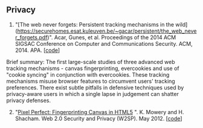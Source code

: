 ## Privacy

1. "[The web never forgets: Persistent tracking mechanisms in the wild]
(https://securehomes.esat.kuleuven.be/~gacar/persistent/the_web_never_forgets.pdf)". Acar, Gunes, et al. 
Proceedings of the 2014 ACM SIGSAC Conference on Computer and Communications Security. ACM, 2014.
APA. [[code](https://github.com/citp/TheWebNeverForgets)]

Brief summary:
The first large-scale studies of three advanced web tracking mechanisms - canvas fingerprinting, 
evercookies and use of "cookie syncing" in conjunction with evercookies. These tracking 
mechanisms misuse browser features to circumvent users' tracking preferences. There exist subtle 
pitfalls in defensive techniques used by privacy-aware users in which a single lapse in judgement 
can shatter privacy defenses.

2. "[Pixel Perfect: Fingerprinting Canvas in HTML5](https://cseweb.ucsd.edu/~kmowery/papers/html5-fingerprint.pdf)
". K. Mowery and H. Shacham. Web 2.0 Security and 
Privacy (W2SP). May 2012. [[code](https://github.com/kmowery/canvas-fingerprinting)]
